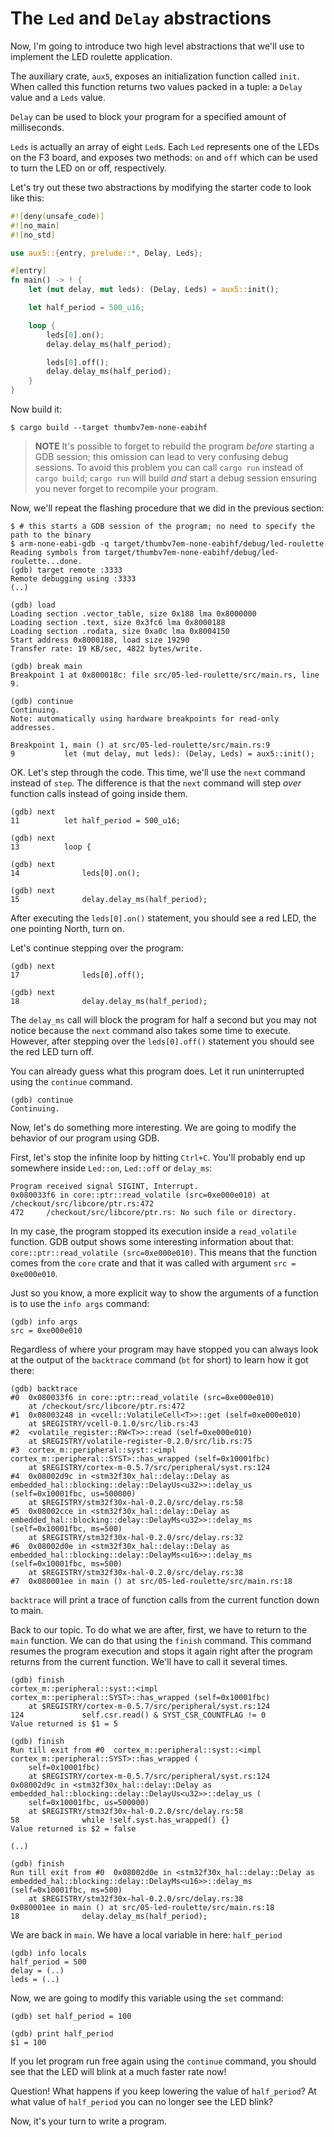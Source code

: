 # The `Led` and `Delay` abstractions

Now, I'm going to introduce two high level abstractions that we'll use to implement the LED roulette
application.

The auxiliary crate, `aux5`, exposes an initialization function called `init`. When called this
function returns two values packed in a tuple: a `Delay` value and a `Leds` value.

`Delay` can be used to block your program for a specified amount of milliseconds.

`Leds` is actually an array of eight `Led`s. Each `Led` represents one of the LEDs on the F3 board,
and exposes two methods: `on` and `off` which can be used to turn the LED on or off, respectively.

Let's try out these two abstractions by modifying the starter code to look like this:

``` rust
#![deny(unsafe_code)]
#![no_main]
#![no_std]

use aux5::{entry, prelude::*, Delay, Leds};

#[entry]
fn main() -> ! {
    let (mut delay, mut leds): (Delay, Leds) = aux5::init();

    let half_period = 500_u16;

    loop {
        leds[0].on();
        delay.delay_ms(half_period);

        leds[0].off();
        delay.delay_ms(half_period);
    }
}
```

Now build it:

``` console
$ cargo build --target thumbv7em-none-eabihf
```

> **NOTE** It's possible to forget to rebuild the program *before* starting a GDB session; this
> omission can lead to very confusing debug sessions. To avoid this problem you can call `cargo run`
> instead of `cargo build`; `cargo run` will build *and* start a debug session ensuring you never
> forget to recompile your program.

Now, we'll repeat the flashing procedure that we did in the previous section:

``` console
$ # this starts a GDB session of the program; no need to specify the path to the binary
$ arm-none-eabi-gdb -q target/thumbv7em-none-eabihf/debug/led-roulette
Reading symbols from target/thumbv7em-none-eabihf/debug/led-roulette...done.
(gdb) target remote :3333
Remote debugging using :3333
(..)

(gdb) load
Loading section .vector_table, size 0x188 lma 0x8000000
Loading section .text, size 0x3fc6 lma 0x8000188
Loading section .rodata, size 0xa0c lma 0x8004150
Start address 0x8000188, load size 19290
Transfer rate: 19 KB/sec, 4822 bytes/write.

(gdb) break main
Breakpoint 1 at 0x800018c: file src/05-led-roulette/src/main.rs, line 9.

(gdb) continue
Continuing.
Note: automatically using hardware breakpoints for read-only addresses.

Breakpoint 1, main () at src/05-led-roulette/src/main.rs:9
9           let (mut delay, mut leds): (Delay, Leds) = aux5::init();
```

OK. Let's step through the code. This time, we'll use the `next` command instead of `step`. The
difference is that the `next` command will step *over* function calls instead of going inside them.

```
(gdb) next
11          let half_period = 500_u16;

(gdb) next
13          loop {

(gdb) next
14              leds[0].on();

(gdb) next
15              delay.delay_ms(half_period);
```

After executing the `leds[0].on()` statement, you should see a red LED, the one pointing North,
turn on.

Let's continue stepping over the program:

```
(gdb) next
17              leds[0].off();

(gdb) next
18              delay.delay_ms(half_period);
```

The `delay_ms` call will block the program for half a second but you may not notice because the
`next` command also takes some time to execute. However, after stepping over the `leds[0].off()`
statement you should see the red LED turn off.

You can already guess what this program does. Let it run uninterrupted using the `continue` command.

```
(gdb) continue
Continuing.
```

Now, let's do something more interesting. We are going to modify the behavior of our program using
GDB.

First, let's stop the infinite loop by hitting `Ctrl+C`. You'll probably end up somewhere inside
`Led::on`, `Led::off` or `delay_ms`:

```
Program received signal SIGINT, Interrupt.
0x080033f6 in core::ptr::read_volatile (src=0xe000e010) at /checkout/src/libcore/ptr.rs:472
472     /checkout/src/libcore/ptr.rs: No such file or directory.
```

In my case, the program stopped its execution inside a `read_volatile` function. GDB output shows
some interesting information about that: `core::ptr::read_volatile (src=0xe000e010)`. This means
that the function comes from the `core` crate and that it was called with argument `src =
0xe000e010`.

Just so you know, a more explicit way to show the arguments of a function is to use the `info args`
command:

```
(gdb) info args
src = 0xe000e010
```

Regardless of where your program may have stopped you can always look at the output of the
`backtrace` command (`bt` for short) to learn how it got there:

```
(gdb) backtrace
#0  0x080033f6 in core::ptr::read_volatile (src=0xe000e010)
    at /checkout/src/libcore/ptr.rs:472
#1  0x08003248 in <vcell::VolatileCell<T>>::get (self=0xe000e010)
    at $REGISTRY/vcell-0.1.0/src/lib.rs:43
#2  <volatile_register::RW<T>>::read (self=0xe000e010)
    at $REGISTRY/volatile-register-0.2.0/src/lib.rs:75
#3  cortex_m::peripheral::syst::<impl cortex_m::peripheral::SYST>::has_wrapped (self=0x10001fbc)
    at $REGISTRY/cortex-m-0.5.7/src/peripheral/syst.rs:124
#4  0x08002d9c in <stm32f30x_hal::delay::Delay as embedded_hal::blocking::delay::DelayUs<u32>>::delay_us (self=0x10001fbc, us=500000)
    at $REGISTRY/stm32f30x-hal-0.2.0/src/delay.rs:58
#5  0x08002cce in <stm32f30x_hal::delay::Delay as embedded_hal::blocking::delay::DelayMs<u32>>::delay_ms (self=0x10001fbc, ms=500)
    at $REGISTRY/stm32f30x-hal-0.2.0/src/delay.rs:32
#6  0x08002d0e in <stm32f30x_hal::delay::Delay as embedded_hal::blocking::delay::DelayMs<u16>>::delay_ms (self=0x10001fbc, ms=500)
    at $REGISTRY/stm32f30x-hal-0.2.0/src/delay.rs:38
#7  0x080001ee in main () at src/05-led-roulette/src/main.rs:18
```

`backtrace` will print a trace of function calls from the current function down to main.

Back to our topic. To do what we are after, first, we have to return to the `main` function. We can
do that using the `finish` command. This command resumes the program execution and stops it again
right after the program returns from the current function. We'll have to call it several times.

```
(gdb) finish
cortex_m::peripheral::syst::<impl cortex_m::peripheral::SYST>::has_wrapped (self=0x10001fbc)
    at $REGISTRY/cortex-m-0.5.7/src/peripheral/syst.rs:124
124             self.csr.read() & SYST_CSR_COUNTFLAG != 0
Value returned is $1 = 5

(gdb) finish
Run till exit from #0  cortex_m::peripheral::syst::<impl cortex_m::peripheral::SYST>::has_wrapped (
    self=0x10001fbc)
    at $REGISTRY/cortex-m-0.5.7/src/peripheral/syst.rs:124
0x08002d9c in <stm32f30x_hal::delay::Delay as embedded_hal::blocking::delay::DelayUs<u32>>::delay_us (
    self=0x10001fbc, us=500000)
    at $REGISTRY/stm32f30x-hal-0.2.0/src/delay.rs:58
58              while !self.syst.has_wrapped() {}
Value returned is $2 = false

(..)

(gdb) finish
Run till exit from #0  0x08002d0e in <stm32f30x_hal::delay::Delay as embedded_hal::blocking::delay::DelayMs<u16>>::delay_ms (self=0x10001fbc, ms=500)
    at $REGISTRY/stm32f30x-hal-0.2.0/src/delay.rs:38
0x080001ee in main () at src/05-led-roulette/src/main.rs:18
18              delay.delay_ms(half_period);
```

We are back in `main`. We have a local variable in here: `half_period`

```
(gdb) info locals
half_period = 500
delay = (..)
leds = (..)
```

Now, we are going to modify this variable using the `set` command:

```
(gdb) set half_period = 100

(gdb) print half_period
$1 = 100
```

If you let program run free again using the `continue` command, you should see that the LED will
blink at a much faster rate now!

Question! What happens if you keep lowering the value of `half_period`? At what value of
`half_period` you can no longer see the LED blink?

Now, it's your turn to write a program.
